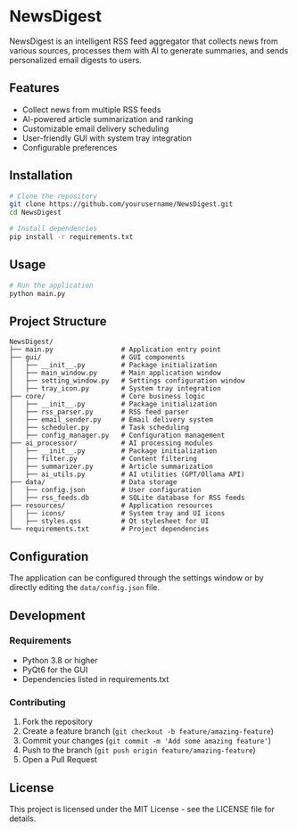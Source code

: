 # NewsDigest

NewsDigest is an intelligent RSS feed aggregator that collects news from various sources, processes them with AI to generate summaries, and sends personalized email digests to users.

## Features

- Collect news from multiple RSS feeds
- AI-powered article summarization and ranking
- Customizable email delivery scheduling
- User-friendly GUI with system tray integration
- Configurable preferences

## Installation

```bash
# Clone the repository
git clone https://github.com/yourusername/NewsDigest.git
cd NewsDigest

# Install dependencies
pip install -r requirements.txt
```

## Usage

```bash
# Run the application
python main.py
```

## Project Structure

```
NewsDigest/
├── main.py                 # Application entry point
├── gui/                    # GUI components
│   ├── __init__.py         # Package initialization
│   ├── main_window.py      # Main application window
│   ├── setting_window.py   # Settings configuration window
│   ├── tray_icon.py        # System tray integration
├── core/                   # Core business logic
│   ├── __init__.py         # Package initialization
│   ├── rss_parser.py       # RSS feed parser
│   ├── email_sender.py     # Email delivery system
│   ├── scheduler.py        # Task scheduling
│   ├── config_manager.py   # Configuration management
├── ai_processor/           # AI processing modules
│   ├── __init__.py         # Package initialization
│   ├── filter.py           # Content filtering
│   ├── summarizer.py       # Article summarization
│   ├── ai_utils.py         # AI utilities (GPT/Ollama API)
├── data/                   # Data storage
│   ├── config.json         # User configuration
│   ├── rss_feeds.db        # SQLite database for RSS feeds
├── resources/              # Application resources
│   ├── icons/              # System tray and UI icons
│   ├── styles.qss          # Qt stylesheet for UI
└── requirements.txt        # Project dependencies
```

## Configuration

The application can be configured through the settings window or by directly editing the `data/config.json` file.

## Development

### Requirements

- Python 3.8 or higher
- PyQt6 for the GUI
- Dependencies listed in requirements.txt

### Contributing

1. Fork the repository
2. Create a feature branch (`git checkout -b feature/amazing-feature`)
3. Commit your changes (`git commit -m 'Add some amazing feature'`)
4. Push to the branch (`git push origin feature/amazing-feature`)
5. Open a Pull Request

## License

This project is licensed under the MIT License - see the LICENSE file for details.
